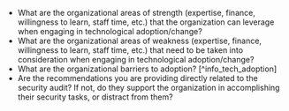 
* What are the organizational areas of strength  (expertise, finance, willingness to learn, staff time, etc.) that the organization can leverage when engaging in technological adoption/change?
* What are the organizational areas of weakness  (expertise, finance, willingness to learn, staff time, etc.) that need to be taken into consideration when engaging in technological adoption/change?
* What are the organizational barriers to adoption? [^info_tech_adoption]
* Are the recommendations you are providing directly related to the security audit? If not, do they support the organization in accomplishing their security tasks, or distract from them? 
